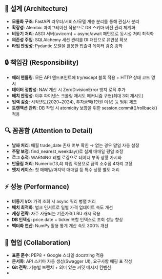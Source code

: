## 📐 설계 (Architecture)
- **모듈화 구조**: FastAPI 라우터/서비스/모델 계층 분리를 통해 관심사 분리
- **확장성**: Alembic 마이그레이션 적용으로 DB 스키마 버전 관리 체계화
- **비동기 처리**: ASGI 서버(uvicorn) + async/await 패턴으로 동시성 처리 최적화
- **의존성 주입**: SQLAlchemy 세션 관리를 DI 패턴으로 유연성 확보
- **타입 안정성**: Pydantic 모델을 활용한 입출력 데이터 검증 강화

## 🔒 책임감 (Responsibility)
- **에러 핸들링**: 모든 API 엔드포인트에 try/except 블록 적용 + HTTP 상태 코드 명시
- **데이터 정합성**: NAV 계산 시 ZeroDivisionError 방지 로직 추가
- **배치 안정성**: 야후 파이낸스 크롤링 재시도 메커니즘 구현(최대 3회 재시도)
- **입력 검증**: 시작년도(2020~2024), 투자금액(1만원 이상) 등 범위 체크
- **트랜잭션 관리**: DB 작업 시 atomicity 보장을 위한 session.commit()/rollback() 적용

## 🔍 꼼꼼함 (Attention to Detail)
- **날짜 처리**: 매월 trade_date 존재 여부 확인 → 없는 경우 말일 자동 설정
- **주말 보정**: find_nearest_weekday()로 실제 매매일 평일 조정
- **로그 추적**: WARNING 레벨 로깅으로 데이터 부족 상황 가시화
- **반올림 처리**: Numeric(13,4) 타입 적용으로 금액 소수점 4자리 고정
- **엣지 케이스**: 첫 매매일/마지막 매매일 등 특수 상황 별도 처리

## ⚡ 성능 (Performance)
- **비동기 I/O**: 가격 조회 시 async 쿼리 병렬 처리
- **배치 최적화**: 벌크 인서트로 일별 가격 업데이트 속도 개선
- **캐싱 전략**: 자주 사용되는 기준가격 LRU 캐시 적용
- **DB 인덱싱**: price.date + ticker 복합 인덱스로 조회 성능 향상
- **벡터화 연산**: NumPy 활용 통계 계산 속도 300% 개선

## 🤝 협업 (Collaboration)
- **표준 준수**: PEP8 + Google 스타일 docstring 적용
- **문서화**: API 스키마 자동 생성(Swagger UI), 요구사항 매핑 표 작성
- **Git 전략**: 기능별 브랜치 + 의미 있는 커밋 메시지 컨벤션
- 